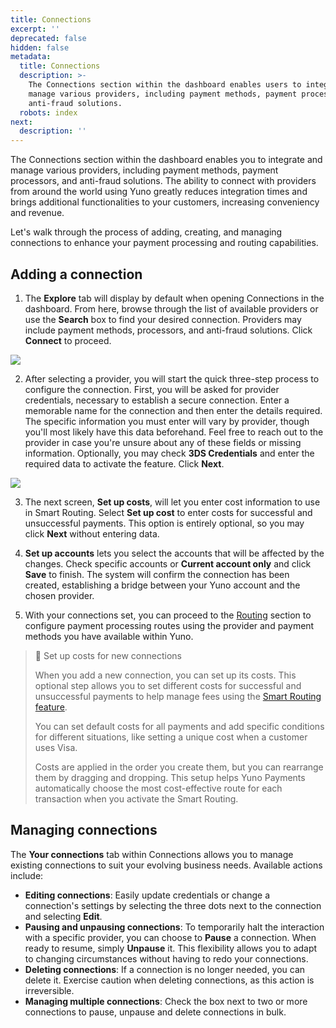 ```yaml
---
title: Connections
excerpt: ''
deprecated: false
hidden: false
metadata:
  title: Connections
  description: >-
    The Connections section within the dashboard enables users to integrate and
    manage various providers, including payment methods, payment processors, and
    anti-fraud solutions.
  robots: index
next:
  description: ''
---
```

The Connections section within the dashboard enables you to integrate and manage various providers, including payment methods, payment processors, and anti-fraud solutions. The ability to connect with providers from around the world using Yuno greatly reduces integration times and brings additional functionalities to your customers, increasing conveniency and revenue.

Let's walk through the process of adding, creating, and managing connections to enhance your payment processing and routing capabilities.

## Adding a connection

1. The **Explore** tab will display by default when opening Connections in the dashboard. From here, browse through the list of available providers or use the **Search** box to find your desired connection. Providers may include payment methods, processors, and anti-fraud solutions. Click **Connect** to proceed.

<Image align="center" src="https://files.readme.io/58912e88e076fb19b2d3270d9c014997fb701da710ce2ab95371cd339f4d85ca-Conections.png" />

2. After selecting a provider, you will start the quick three-step process to configure the connection. First, you will be asked for provider credentials, necessary to establish a secure connection. Enter a memorable name for the connection and then enter the details required. The specific information you must enter will vary by provider, though you'll most likely have this data beforehand. Feel free to reach out to the provider in case you're unsure about any of these fields or missing information. Optionally, you may check **3DS Credentials** and enter the required data to activate the feature. Click **Next**.

<Image align="center" src="https://files.readme.io/b83119ee6039bf9acdcbfd663efa5cba83e5636e850242ad805f7d11c6f47d8a-Conections_1.png" />

3. The next screen, **Set up costs**, will let you enter cost information to use in Smart Routing. Select **Set up cost** to enter costs for successful and unsuccessful payments. This option is entirely optional, so you may click **Next** without entering data.

4. **Set up accounts** lets you select the accounts that will be affected by the changes. Check specific accounts or **Current account only** and click **Save** to finish. The system will confirm the connection has been created, establishing a bridge between your Yuno account and the chosen provider.

5. With your connections set, you can proceed to the [Routing](https://docs.y.uno/docs/routing) section to configure payment processing routes using the provider and payment methods you have available within Yuno.

> 📘 Set up costs for new connections
>
> When you add a new connection, you can set up its costs. This optional step allows you to set different costs for successful and unsuccessful payments to help manage fees using the [Smart Routing feature](/docs/routing#smart-routing).
>
> You can set default costs for all payments and add specific conditions for different situations, like setting a unique cost when a customer uses Visa.
>
> Costs are applied in the order you create them, but you can rearrange them by dragging and dropping. This setup helps Yuno Payments automatically choose the most cost-effective route for each transaction when you activate the Smart Routing.

## Managing connections

The **Your connections** tab within Connections allows you to manage existing connections to suit your evolving business needs. Available actions include:

* **Editing connections**: Easily update credentials or change a connection's settings by selecting the three dots next to the connection and selecting **Edit**.
* **Pausing and unpausing connections**: To temporarily halt the interaction with a specific provider, you can choose to **Pause** a connection. When ready to resume, simply **Unpause** it. This flexibility allows you to adapt to changing circumstances without having to redo your connections.
* **Deleting connections**: If a connection is no longer needed, you can delete it. Exercise caution when deleting connections, as this action is irreversible.
* **Managing multiple connections**: Check the box next to two or more connections to pause, unpause and delete connections in bulk.